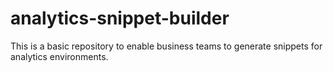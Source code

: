 # analytics-snippet-builder
This is a basic repository to enable business teams to generate snippets for analytics environments.
